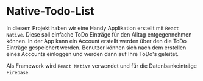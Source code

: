 # Native-Todo-List

In diesem Projekt haben wir eine Handy Applikation erstellt mit `React Native`. Diese soll einfache ToDo Einträge für den Alltag entgegennehmen können. In der App kann ein Account erstellt werden über den die ToDo Einträge gespeichert werden. Benutzer können sich nach dem erstellen eines Accounts einloggen und werden dann auf Ihre ToDo's geleitet.

Als Framework wird `React Native` verwendet und für die Datenbankeinträge `Firebase`.
